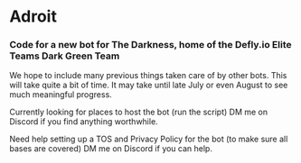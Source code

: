 # Adroit

### Code for a new bot for The Darkness, home of the Defly.io Elite Teams Dark Green Team

We hope to include many previous things taken care of by other bots. 
This will take quite a bit of time. It may take until late July or even August to see much meaningful progress. 

Currently looking for places to host the bot (run the script) DM me on Discord if you find anything worthwhile. 

Need help setting up a TOS and Privacy Policy for the bot  (to make sure all bases are covered) DM me on Discord if you can help. 

